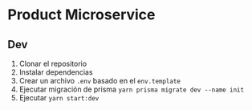 # Product Microservice



## Dev
1. Clonar el repositorio
2. Instalar dependencias
3. Crear un archivo `.env` basado en el `env.template`
4. Ejecutar migración de prisma `yarn prisma migrate dev --name init`
5. Ejecutar `yarn start:dev`
